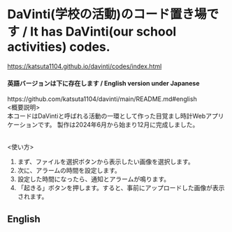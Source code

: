 # DaVinti(学校の活動)のコード置き場です / It has DaVinti(our school activities) codes.
<a>https://katsuta1104.github.io/davinti/codes/index.html</a>
<h4>英語バージョンは下に存在します / English version under Japanese</h4>
https://github.com/katsuta1104/davinti/main/README.md#english
<br>
<概要説明><br>
本コードはDaVintiと呼ばれる活動の一環として作った目覚まし時計Webアプリケーションです。
製作は2024年6月から始まり12月に完成しました。<br><br>

<使い方><br>
1. まず、ファイルを選択ボタンから表示したい画像を選択します。
2. 次に、アラームの時間を設定します。
3. 設定した時間になったら、通知とアラームが鳴ります。
4. 「起きる」ボタンを押します。すると、事前にアップロードした画像が表示されます。


## English
